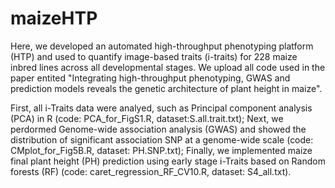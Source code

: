 # maizeHTP
Here, we developed an automated high-throughput phenotyping platform (HTP) and used to quantify 
image-based traits (i-traits) for 228 maize inbred lines across all developmental stages.
We upload all code used in the paper entited "Integrating high-throughput phenotyping, GWAS and
prediction models reveals the genetic architecture of plant height in maize".

First, all i-Traits data were analyed, such as Principal component analysis (PCA) in R (code: PCA_for_FigS1.R, dataset:S.all.trait.txt);
Next, we perdormed Genome-wide association analysis (GWAS) and showed the distribution of significant association SNP at a genome-wide scale (code: CMplot_for_Fig5B.R, dataset: PH.SNP.txt);
Finally, we implemented maize final plant height (PH) prediction using early stage i-Traits based on Random forests (RF) (code: caret_regression_RF_CV10.R, dataset: S4_all.txt).
